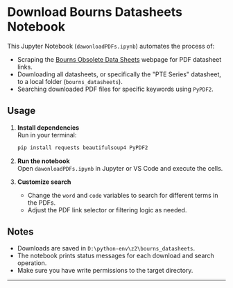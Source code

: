 # Download Bourns Datasheets Notebook

This Jupyter Notebook (`dawonloadPDFs.ipynb`) automates the process of:

- Scraping the [Bourns Obsolete Data Sheets](https://bourns.com/resources/obsolete-data-sheets) webpage for PDF datasheet links.
- Downloading all datasheets, or specifically the "PTE Series" datasheet, to a local folder (`bourns_datasheets`).   
- Searching downloaded PDF files for specific keywords using `PyPDF2`.

## Usage

1. **Install dependencies**  
   Run in your terminal:
   ```sh
   pip install requests beautifulsoup4 PyPDF2
   ```

2. **Run the notebook**  
   Open `dawonloadPDFs.ipynb` in Jupyter or VS Code and execute the cells.

3. **Customize search**  
   - Change the `word` and `code` variables to search for different terms in the PDFs.
   - Adjust the PDF link selector or filtering logic as needed.

## Notes

- Downloads are saved in `D:\python-env\z2\bourns_datasheets`.
- The notebook prints status messages for each download and search operation.
- Make sure you have write permissions to the target directory.

---
